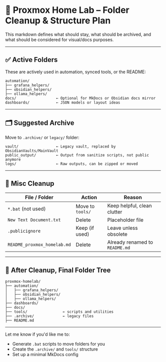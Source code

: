 # 📁 Proxmox Home Lab – Folder Cleanup & Structure Plan

This markdown defines what should stay, what should be archived, and what should be considered for visual/docs purposes.

---

## ✅ Active Folders

These are actively used in automation, synced tools, or the README:

```
automation/
├── grafana_helpers/
├── obsidian_helpers/
├── ollama_helpers/
docs/                  ← Optional for MkDocs or Obsidian docs mirror
dashboards/            ← JSON models or layout ideas
```

---

## 🗂️ Suggested Archive

Move to `.archive/` or `legacy/` folder:

```
vault/                 ← Legacy vault, replaced by ObsidianVaults/MainVault
public_output/         ← Output from sanitize scripts, not public anymore
logs/                  ← Raw outputs, can be zipped or moved
```

---

## 🧹 Misc Cleanup

| File / Folder                        | Action                 | Reason                              |
|-------------------------------------|------------------------|-------------------------------------|
| `*.bat` (not used)                  | Move to `tools/`       | Keep helpful, clean clutter         |
| `New Text Document.txt`            | Delete                 | Placeholder file                    |
| `.publicignore`                    | Keep (if used)         | Leave unless obsolete               |
| `README_proxmox_homelab.md`        | Delete                 | Already renamed to `README.md`      |

---

## 🔧 After Cleanup, Final Folder Tree

```
proxmox-homelab/
├── automation/
│   ├── grafana_helpers/
│   ├── obsidian_helpers/
│   ├── ollama_helpers/
├── dashboards/
├── docs/
├── tools/                ← scripts and utilities
├── .archive/             ← legacy files
├── README.md
```

---

Let me know if you'd like me to:
- Generate `.bat` scripts to move folders for you
- Create the `.archive/` and `tools/` structure
- Set up a minimal MkDocs config